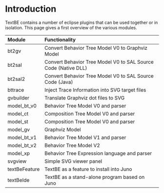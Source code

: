# Introduction #

TextBE contains a number of eclipse plugins that can be used together or in isolation. This page gives a first overview of the various modules.

|Module|Functionality|
|:-----|:------------|
|bt2gv|Convert Behavior Tree Model V0 to Graphviz Model|
|bt2sal|Convert Behavior Tree Model V0 to SAL Source Code (Native DLL)|
|bt2sal2|Convert Behavior Tree Model V0 to SAL Source Code (Java)|
|bttrace|Inject Trace Information into SVG target files|
|gvbuilder|Translate Graphviz dot files to SVG|
|model\_bt\_v0|Behavior Tree Model V0 and parser|
|model\_ct|Composition Tree Model V0 and parser|
|model\_st|Composition Tree Model V0 and parser|
|model\_gv|Graphviz Model|
|model\_bt\_v1|Behavior Tree Model V1 and parser|
|model\_bt\_v2|Behavior Tree Model V2|
|model\_xp|Behavior Tree Expression language and parser|
|svgview|Simple SVG viewer panel|
|textBeFeature|TextBE as a feature to install into Juno|
|textBeIde|TextBE as a stand-alone program based on Juno|